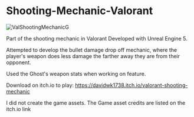 # Shooting-Mechanic-Valorant
<img src="https://github.com/Davidwk123/Shooting-Mechanic-Valorant/assets/74224822/1edf42ab-579b-490f-99b7-d8a8e01aa7e6" alt="ValShootingMechanicG">

Part of the shooting mechanic in Valorant Developed with Unreal Engine 5.

Attempted to develop the bullet damage drop off mechanic, where the player's weapon does less damage the farther away they are from their opponent. 

Used the Ghost's weapon stats when working on feature.  

Download on itch.io to play: https://davidwk1738.itch.io/valorant-shooting-mechanic

I did not create the game assets. The Game asset credits are listed on the itch.io link
